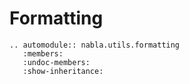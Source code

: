 # Formatting

```{eval-rst}
.. automodule:: nabla.utils.formatting
   :members:
   :undoc-members:
   :show-inheritance:
```
